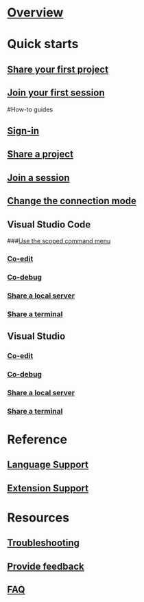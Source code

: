 # [Overview](getting-started.md)
# Quick starts
## [Share your first project](quick-start-share.md)
## [Join your first session](quick-start-join.md)
#How-to guides
## [Sign-in](collab-session.md#sign-into-visual-studio-live-share)
## [Share a project](collab-session.md#share-a-project)
## [Join a session](collab-session.md#join-a-collaboration-session)
## [Change the connection mode](collab-session.md#change-the-connection-mode)
## Visual Studio Code

###[Use the scoped command menu](collab-vscode.md#use-the-scoped-command-menu)
### [Co-edit](collab-vscode.md#co-edit)
### [Co-debug](collab-vscode.md#co-debug)
### [Share a local server](collab-vscode.md#share-a-local-server)
### [Share a terminal](collab-vscode.md#share-a-terminal)
## Visual Studio
### [Co-edit](collab-vs.md#co-edit)
### [Co-debug](collab-vs.md#co-debug)
### [Share a local server](collab-vs.md#share-a-local-server)
### [Share a terminal](collab-vs.md#share-a-terminal)
# Reference
## [Language Support](platform-support.md)
## [Extension Support](extensions.md)
# Resources
## [Troubleshooting](troubleshooting.md)
## [Provide feedback](support.md)
## [FAQ](https://aka.ms/vsls-faq)
